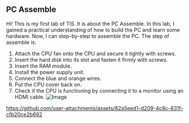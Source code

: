 ## **PC Assemble**

Hi! This is my first lab of TIS. It is about the PC Assemble. In this lab, I gained a practical understanding of how to build the PC and learn some hardware. Now, I can step-by-step to assemble the PC. The step of assemble is:
1. Attach the CPU fan onto the CPU and secure it tightly with screws.  
2. Insert the hard disk into its slot and fasten it firmly with screws.  
3. Insert the RAM module.  
4. Install the power supply unit.  
5. Connect the blue and orange wires.  
6. Put the CPU cover back on.  
7. Check if the CPU is functioning by connecting it to a monitor using an HDMI cable.
![Image](https://github.com/user-attachments/assets/1ea83706-b4c2-483b-9518-bdc118dadcf2)

https://github.com/user-attachments/assets/82a5eed1-d209-4c8c-831f-cfb20ce2b692
